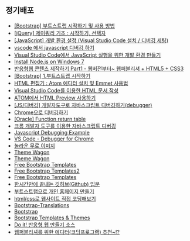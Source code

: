 
## 정기배포
- [[Bootstrap] 부트스트랩 시작하기 및 사용 방법](https://eunyoe.tistory.com/m/61)
- [[jQuery] 제이쿼리 기초 : 시작하기, 선택자](https://kyun2.tistory.com/52?category=739343)
- [[JavaScript] 개발 환경 설정 (Visual Studio Code 설치 / 디버깅 세팅)](https://qzqz.tistory.com/422)
- [vscode 에서 javascript 디버깅 하기](https://velog.io/@seolgang/vscode-%EC%97%90%EC%84%9C-javascript-%EB%94%94%EB%B2%84%EA%B9%85-%ED%95%98%EA%B8%B0)
- [Visual Studio Code에서 JavaScript 실행을 위한 개발 환경 만들기 ](https://webnautes.tistory.com/1473)
- [Install Node.js on Windows 7](https://www.centennialsoftwaresolutions.com/post/install-node-js-on-windows-7)
- [반응형웹 콘텐츠 제작하기 Part1 - 웹버전부터~ 웹퍼블리셔 + HTML5 + CSS3](https://www.youtube.com/watch?v=YllzpC2brNg)
- [[Bootstrap] 1.부트스트랩 시작하기](https://tworab.tistory.com/71)
- [HTML 편집기 : Atom 에디터 설치 및 Emmet 사용법](https://dasima.xyz/html-editor-atom/)
- [Visual Studio Code를 이용한 HTML 문서 작성](https://stajun.tistory.com/entry/Visual-Studio-Code를-이용한-HTML-문서-작성)
- [ATOM에서 HTML Preview 사용하기](https://mingtrace.tistory.com/277)
- [[JS/디버깅] 개발자도구로 자바스크립트 디버깅하기(debugger)](https://im-developer.tistory.com/84)
- [Chrome으로 디버깅하기](https://ko.javascript.info/debugging-chrome)
- [[Oracle] Function return table](https://hothoony.tistory.com/694)
- [크롬 개발자 도구를 이용한 자바스크립트 디버깅](https://subicura.com/2018/02/14/javascript-debugging.html)
- [Javascript Debugging Example](https://github.com/subicura/javascript-debugging-example)
- [VS Code - Debugger for Chrome](https://github.com/Microsoft/vscode-chrome-debug)
- [놀라운 무료 이미지](https://pixabay.com/ko/)
- [Theme Wagon](https://themewagon.com/?s=ERP&post_type=product)
- [Theme Wagon](https://themewagon.com/theme-price/free/)
- [Free Bootstrap Templates](https://www.creative-tim.com/bootstrap-themes/free)
- [Free Bootstrap Templates2](https://demos.creative-tim.com/light-bootstrap-dashboard/examples/table.html)
- [Free Bootstrap Templates](https://themefisher.com/free-bootstrap-templates/)
- [한시간만에 끝내는 깃허브(Github) 입문](https://www.youtube.com/watch?v=-27WScuoKQs)
- [부트스트랩으로 개인 홈페이지 만들기](https://www.youtube.com/watch?v=pQCCysli1Ds)
- [html/css로 웹사이트 직접 코딩해보기](https://www.youtube.com/watch?v=MjmUpXhaqRM)
- [Bootstrap-Translations](https://getbootstrap.com/docs/5.1/about/translations/)
- [Bootstrap](https://getbootstrap.com/)
- [Bootstrap Templates & Themes](https://startbootstrap.com/themes)
- [Do it! 반응형 웹 만들기 소스](https://github.com/easysIT/doit_responsive_web)
- [웹퍼블리셔를 위한 에디터(코딩프로그램) 추천~!?](https://m.blog.naver.com/PostView.naver?isHttpsRedirect=true&blogId=rebehayan&logNo=221426729397)
